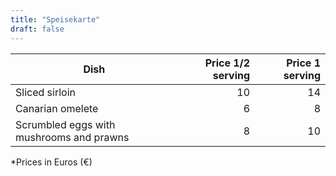 ```yaml
---
title: "Speisekarte"
draft: false
---
```


| Dish | Price 1/2 serving | Price 1 serving |
|---|---:|---:|
| Sliced sirloin | 10| 14|
| Canarian omelete | 6| 8|
| Scrumbled eggs with mushrooms and prawns | 8| 10|

*Prices in Euros (€)